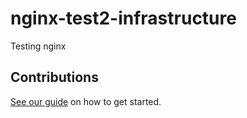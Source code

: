 # nginx-test2-infrastructure

Testing nginx

## Contributions

[See our guide](contributing.md) on how to get started.
